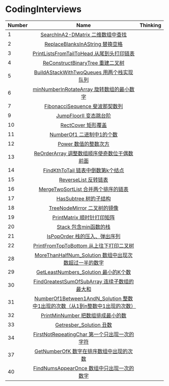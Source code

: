 # CodingInterviews

| Number | Name | Thinking |
| ------------- |:-------------:| :-----:| 
| 1 | [SearchInA2-DMatrix 二维数组中查找](https://github.com/kaisa911/CodingInterviews/blob/master/solution/1-SearchInA2-DMatrix.js) | 
| 2 | [ReplaceBlanksInAString 替换空格](https://github.com/kaisa911/CodingInterviews/blob/master/solution/2-ReplaceBlanksInAString.js) | 
| 3 | [PrintListsFromTailToHead 从尾到头打印链表](https://github.com/kaisa911/CodingInterviews/blob/master/solution/3-PrintListsFromTailToHead.js) |   
| 4 | [ReConstructBinaryTree 重建二叉树](https://github.com/kaisa911/CodingInterviews/blob/master/solution/4-ReConstructBinaryTree.js) |   
| 5 | [BuildAStackWithTwoQueues 用两个栈实现队列](https://github.com/kaisa911/CodingInterviews/blob/master/solution/5-BuildAStackWithTwoQueues.js) | 
| 6 | [minNumberInRotateArray 旋转数组的最小数字](https://github.com/kaisa911/CodingInterviews/blob/master/solution/6-MinimumNumberOfRotateArray.js) | 
| 7 | [FibonacciSequence 斐波那契数列](https://github.com/kaisa911/CodingInterviews/blob/master/solution/7-FibonacciSequence.js) || 8 | [JumpFloor 跳台阶](https://github.com/kaisa911/CodingInterviews/blob/master/solution/8-JumpFloor.js) | 
| 9 | [JumpFloorII 变态跳台阶](https://github.com/kaisa911/CodingInterviews/blob/master/solution/9-JumpFloorII.js) | 
| 10 | [RectCover 矩形覆盖](https://github.com/kaisa911/CodingInterviews/blob/master/solution/10-RectCover.js) | 
| 11 | [NumberOf1 二进制中1的个数](https://github.com/kaisa911/CodingInterviews/blob/master/solution/11-NumberOf1.js) | 
| 12 | [Power 数值的整数次方](https://github.com/kaisa911/CodingInterviews/blob/master/solution/12-Power.js) | 
| 13 | [ReOrderArray 调整数组顺序使奇数位于偶数前面](https://github.com/kaisa911/CodingInterviews/blob/master/solution/13-ReOrderArray.js) | 
| 14 | [FindKthToTail 链表中倒数第k个结点](https://github.com/kaisa911/CodingInterviews/blob/master/solution/14-FindKthToTail.js) | 
| 15 | [ReverseList 反转链表](https://github.com/kaisa911/CodingInterviews/blob/master/solution/15-ReverseList.js) | 
| 16 | [MergeTwoSortList 合并两个排序的链表](https://github.com/kaisa911/CodingInterviews/blob/master/solution/16-MergeTwoSortList.js) | 
| 17 | [HasSubtree 树的子结构](https://github.com/kaisa911/CodingInterviews/blob/master/solution/17-HasSubtree.js) | 
| 18 | [TreeNodeMirror 二叉树的镜像](https://github.com/kaisa911/CodingInterviews/blob/master/solution/18-TreeNodeMirror.js) | 
| 19 | [PrintMatrix 顺时针打印矩阵](https://github.com/kaisa911/CodingInterviews/blob/master/solution/19-PrintMatrix.js) | 
| 20 | [Stack 包含min函数的栈](https://github.com/kaisa911/CodingInterviews/blob/master/solution/20-Stack.js) |
| 21 | [IsPopOrder 栈的压入、弹出序列](https://github.com/kaisa911/CodingInterviews/blob/master/solution/21-IsPopOrder.js) |
| 22 | [PrintFromTopToBottom 从上往下打印二叉树](https://github.com/kaisa911/CodingInterviews/blob/master/solution/22-PrintFromTopToBottom.js) |
| 28 | [MoreThanHalfNum_Solution 数组中出现次数超过一半的数字](https://github.com/kaisa911/CodingInterviews/blob/master/solution/28-MoreThanHalfNum_Solution.js) |
| 29 | [GetLeastNumbers_Solution 最小的K个数](https://github.com/kaisa911/CodingInterviews/blob/master/solution/29-GetLeastNumbers_Solution.js) |
| 30 | [FindGreatestSumOfSubArray 连续子数组的最大和](https://github.com/kaisa911/CodingInterviews/blob/master/solution/30-FindGreatestSumOfSubArray.js) |
| 31 | [NumberOf1Between1AndN_Solution 整数中1出现的次数（从1到n整数中1出现的次数）](https://github.com/kaisa911/CodingInterviews/blob/master/solution/31-NumberOf1Between1AndN_Solution.js) |
| 32 | [PrintMinNumber 把数组排成最小的数](https://github.com/kaisa911/CodingInterviews/blob/master/solution/32-PrintMinNumber.js) |
| 33 | [Getresber_Solution 丑数](https://github.com/kaisa911/CodingInterviews/blob/master/solution/33-Getresber_Solution.js) |
| 34 | [FirstNotRepeatingChar 第一个只出现一次的字符](https://github.com/kaisa911/CodingInterviews/blob/master/solution/34-FirstNotRepeatingChar.js) |
| 37 | [GetNumberOfK 数字在排序数组中出现的次数](https://github.com/kaisa911/CodingInterviews/blob/master/solution/37-GetNumberOfK.js) |
| 40 | [FindNumsAppearOnce 数组中只出现一次的数字](https://github.com/kaisa911/CodingInterviews/blob/master/solution/40-FindNumsAppearOnce.js) |
